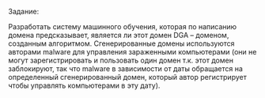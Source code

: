 Задание:


Разработать систему машинного обучения, которая по написанию домена предсказывает, является ли этот домен DGA – доменом, созданным алгоритмом. Сгенерированные домены используются авторами malware для управления зараженными компьютерами (они не могут зарегистрировать и пользовать один домен т.к. этот домен заблокируют, так что malware в зависимости от даты обращается на определенный сгенерированный домен, который автор регистрирует чтобы управлять компьютерами в эту дату).


